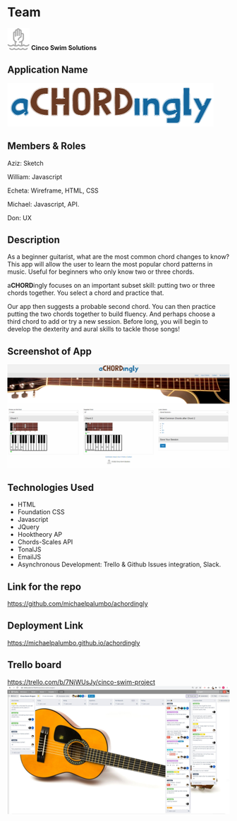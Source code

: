 

# Team
<img src="./assets/images/cincoswim.png" width="50" height="50"> **Cinco Swim Solutions**

## Application Name ##
![Achordingly](./assets/images/aCHORDingly.png)

## Members & Roles

Aziz: Sketch

William: Javascript

Echeta: Wireframe, HTML, CSS

Michael: Javascript, API.

Don: UX

## Description
As a beginner guitarist, what are the most common chord changes to know? This app will allow the user to learn the most popular chord patterns in music. Useful for beginners who only know two or three chords. 

a**CHORD**ingly focuses on an important subset skill: putting two or three chords together. You select a chord and practice that. 

Our app then suggests a probable second chord. You can then practice putting the two chords together to build fluency.
And perhaps choose a third chord to add or try a new session.
Before long, you will begin to develop the dexterity and aural skills to tackle those songs!

## Screenshot of App
![Suggested Chords](./assets/images/HowItWorks/Liveapp.png)

## Technologies Used
- HTML
- Foundation CSS
- Javascript
- JQuery
- Hooktheory AP
- Chords-Scales API
- TonalJS
- EmailJS
- Asynchronous Development: Trello & Github Issues integration, Slack.

## Link for the repo
https://github.com/michaelpalumbo/achordingly

## Deployment Link
https://michaelpalumbo.github.io/achordingly

## Trello board
https://trello.com/b/7NjWUsJy/cinco-swim-project
![Trello Board](./assets/images/AchordinglyTrello.JPG)
